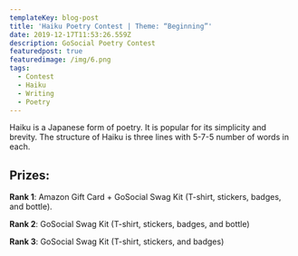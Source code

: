 ```yaml
---
templateKey: blog-post
title: 'Haiku Poetry Contest | Theme: “Beginning”'
date: 2019-12-17T11:53:26.559Z
description: GoSocial Poetry Contest
featuredpost: true
featuredimage: /img/6.png
tags:
  - Contest
  - Haiku
  - Writing
  - Poetry
---
```

Haiku is a Japanese form of poetry. It is popular for its simplicity and brevity. The structure of Haiku is three lines with 5-7-5 number of words in each.  

## **Prizes:**

**Rank 1**: Amazon Gift Card + GoSocial Swag Kit (T-shirt, stickers, badges, and bottle).

**Rank 2**: GoSocial Swag Kit (T-shirt, stickers, badges, and bottle)

**Rank 3**: GoSocial Swag Kit (T-shirt, stickers, and badges)
